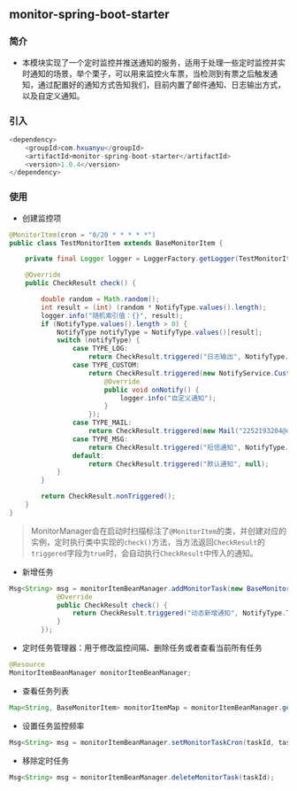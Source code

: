 ## monitor-spring-boot-starter

### 简介

- 本模块实现了一个定时监控并推送通知的服务，适用于处理一些定时监控并实时通知的场景，举个栗子，可以用来监控火车票，当检测到有票之后触发通知，通过配置好的通知方式告知我们，目前内置了邮件通知、日志输出方式，以及自定义通知。



### 引入

```java
<dependency>
    <groupId>com.hxuanyu</groupId>
    <artifactId>monitor-spring-boot-starter</artifactId>
    <version>1.0.4</version>
</dependency>
```



### 使用

- 创建监控项

```java
@MonitorItem(cron = "0/20 * * * * *")
public class TestMonitorItem extends BaseMonitorItem {

    private final Logger logger = LoggerFactory.getLogger(TestMonitorItem.class);

    @Override
    public CheckResult check() {

        double random = Math.random();
        int result = (int) (random * NotifyType.values().length);
        logger.info("随机索引值：{}", result);
        if (NotifyType.values().length > 0) {
            NotifyType notifyType = NotifyType.values()[result];
            switch (notifyType) {
                case TYPE_LOG:
                    return CheckResult.triggered("日志输出", NotifyType.TYPE_LOG);
                case TYPE_CUSTOM:
                    return CheckResult.triggered(new NotifyService.CustomNotify() {
                        @Override
                        public void onNotify() {
                            logger.info("自定义通知");
                        }
                    });
                case TYPE_MAIL:
                    return CheckResult.triggered(new Mail("2252193204@qq.com", "测试邮件主题", "测试邮件内容"), NotifyType.TYPE_MAIL);
                case TYPE_MSG:
                    return CheckResult.triggered("短信通知", NotifyType.TYPE_MSG);
                default:
                    return CheckResult.triggered("默认通知", null);
            }
        }

        return CheckResult.nonTriggered();
    }
}

```

> MonitorManager会在启动时扫描标注了`@MonitorItem`的类，并创建对应的实例，定时执行类中实现的`check()`方法，当方法返回`CheckResult`的`triggered`字段为`true`时，会自动执行`CheckResult`中传入的通知。



- 新增任务

```java
Msg<String> msg = monitorItemBeanManager.addMonitorTask(new BaseMonitorItem("CustomBean", "0/10 * * * * *") {
            @Override
            public CheckResult check() {
                return CheckResult.triggered("动态新增通知", NotifyType.TYPE_LOG);
            }
        });
```



- 定时任务管理器：用于修改监控间隔、删除任务或者查看当前所有任务

```java
@Resource
MonitorItemBeanManager monitorItemBeanManager;
```



- 查看任务列表

```java
Map<String, BaseMonitorItem> monitorItemMap = monitorItemBeanManager.getMonitorItemMap();
```



- 设置任务监控频率

```java
Msg<String> msg = monitorItemBeanManager.setMonitorTaskCron(taskId, taskCron);
```



- 移除定时任务

```java
Msg<String> msg = monitorItemBeanManager.deleteMonitorTask(taskId);
```

